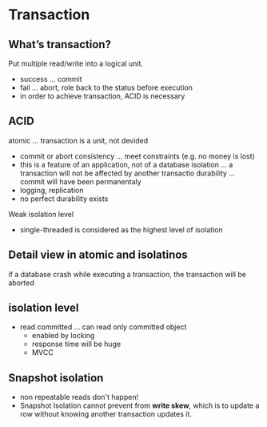 Transaction
==========

## What’s transaction?
Put multiple read/write into a logical unit.
* success … commit
* fail … abort, role back to the status before execution
* in order to achieve transaction, ACID is necessary

## ACID
atomic … transaction is a unit, not devided
* commit or abort
consistency … meet constraints (e.g. no money is lost)
* this is a feature of an application, not of a database
isolation … a transaction will not be affected by another transactio
durability … commit will have been permanentaly
* logging, replication
* no perfect durability exists

Weak isolation level
* single-threaded is considered as the highest level of isolation


## Detail view in atomic and isolatinos
if a database crash while executing a transaction, the transaction will be aborted


## isolation level
* read committed … can read only committed object
    * enabled by locking
    * response time will be huge
    * MVCC

## Snapshot isolation
- non repeatable reads don't happen!
- Snapshot Isolation cannot prevent from **write skew**, which is to update a row without knowing another transaction updates it.
